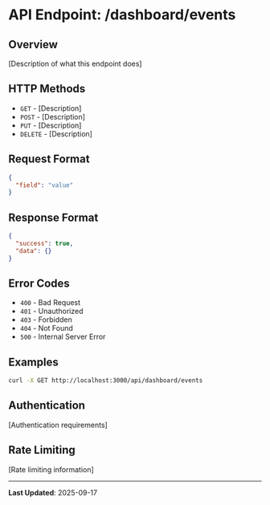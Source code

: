 # API Endpoint: /dashboard/events

## Overview
[Description of what this endpoint does]

## HTTP Methods
- `GET` - [Description]
- `POST` - [Description]  
- `PUT` - [Description]
- `DELETE` - [Description]

## Request Format
```json
{
  "field": "value"
}
```

## Response Format
```json
{
  "success": true,
  "data": {}
}
```

## Error Codes
- `400` - Bad Request
- `401` - Unauthorized
- `403` - Forbidden
- `404` - Not Found
- `500` - Internal Server Error

## Examples
```bash
curl -X GET http://localhost:3000/api/dashboard/events
```

## Authentication
[Authentication requirements]

## Rate Limiting
[Rate limiting information]

---
**Last Updated**: 2025-09-17

